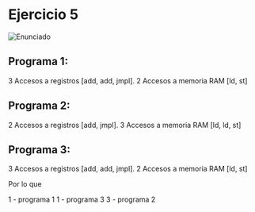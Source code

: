 # Ejercicio 5

![Enunciado](https://github.com/Lukas-De-Angelis-Riva/Estructura-Assembly/blob/master/Ejercicio5/Enunciado.JPG)


## Programa 1:
3 Accesos a registros [add, add, jmpl]. 2 Accesos a memoria RAM [ld, st]

## Programa 2:
2 Accesos a registros [add, jmpl]. 3 Accesos a memoria RAM [ld, ld, st]

## Programa 3:
3 Accesos a registros [add, add, jmpl]. 2 Accesos a memoria RAM [ld, st]


Por lo que

1 - programa 1
1 - programa 3
3 - programa 2
